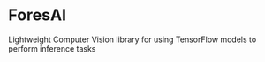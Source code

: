 # ForesAI
Lightweight Computer Vision library for using TensorFlow models to perform inference tasks
